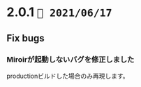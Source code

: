 2.0.1   `📅 2021/06/17` 
===============================

## Fix bugs

### Miroirが起動しないバグを修正しました

productionビルドした場合のみ再現します。
